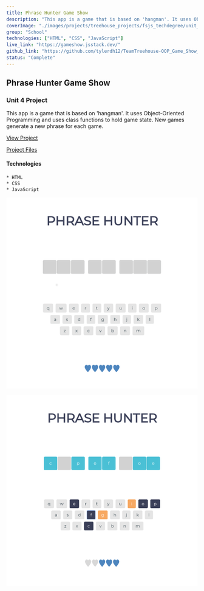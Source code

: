```yaml
---
title: Phrase Hunter Game Show
description: "This app is a game that is based on 'hangman'. It uses Object-Oriented Programming and class functions to hold game state. New games generate a new phrase for each game"
coverImage: "./images/projects/treehouse_projects/fsjs_techdegree/unit_projects/project_4/Game-Show-Project.png"
group: "School"
technologies: ["HTML", "CSS", "JavaScript"]
live_link: "https://gameshow.jsstack.dev/"
github_link: "https://github.com/tylerdh12/TeamTreehouse-OOP_Game_Show_App-Unit_4_Project"
status: "Complete"
---
```


## Phrase Hunter Game Show

### Unit 4 Project

This app is a game that is based on 'hangman'. It uses Object-Oriented Programming and uses class functions to hold game state. New games generate a new phrase for each game.

[View Project](https://gameshow.jsstack.dev/)

[Project Files](https://github.com/tylerdh12/TeamTreehouse-OOP_Game_Show_App-Unit_4_Project)

#### Technologies

    * HTML
    * CSS
    * JavaScript

![Project Image 1](../images/projects/treehouse_projects/fsjs_techdegree/unit_projects/project_4/Game-Show-Project.png)

![Project Image 2](../images/projects/treehouse_projects/fsjs_techdegree/unit_projects/project_4/Game-Show-Project-2.png)
